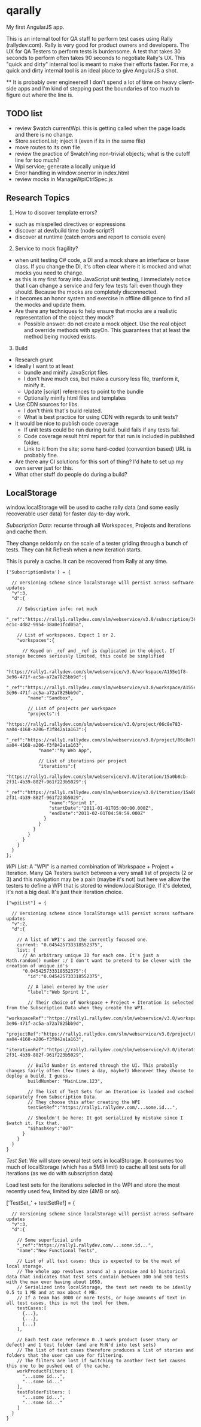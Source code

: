 qarally
=======

My first AngularJS app.

This is an internal tool for QA staff to perform test cases using Rally (rallydev.com). Rally is very good for product owners and developers. The UX for QA Testers to perform tests is burdensome. A test that takes 30 seconds to perform often takes 90 seconds to negotiate Rally's UX. This "quick and dirty" internal tool is meant to make their efforts faster. For me, a quick and dirty internal tool is an ideal place to give AngularJS a shot.

** It is probably over engineered! I don't spend a lot of time on heavy client-side apps and I'm kind of stepping past the boundaries of too much to figure out where the line is.

TODO list
---------

* review $watch currentWpi. this is getting called when the page loads and there is no change.
* Store.sectionList; inject it (even if its in the same file)
* move routes to its own file
* review the practice of $watch'ing non-trivial objects; what is the cutoff line for too much?
* Wpi service; generate a locally unique id
* Error handling in window.onerror in index.html
* review mocks in ManageWpiCtrlSpec.js


Research Topics
---------------

1. How to discover template errors?
  * such as misspelled directives or expressions
  * discover at dev/build time (node script?)
  * discover at runtime (catch errors and report to console even)

2. Service to mock fragility?
  * when unit testing C# code, a DI and a mock share an interface or base class. If you change the DI, it's often clear where it is mocked and what mocks you need to change.
  * as this is my first foray into JavaScript unit testing, I immediately notice that I can change a service and fery few tests fail: even though they should. Because the mocks are completely disconnected.
  * it becomes an honor system and exercise in offline dilligence to find all the mocks and update them.
  * Are there any techniques to help ensure that mocks are a realistic representation of the object they mock?
  	* Possible answer: do not create a mock object. Use the real object and override methods with spyOn. This guarantees that at least the method being mocked exists.

3. Build
  * Research grunt
  * Ideally I want to at least
  	* bundle and minify JavaScript files
  	* I don't have much css, but make a cursory less file, tranform it, minify it.
  	* Update [script] references to point to the bundle
  	* Optionally minify html files and templates
  * Use CDN sources for libs.
  	* I don't think that's build related.
  	* What is best practice for using CDN with regards to unit tests?
  * It would be nice to publish code coverage
  	* If unit tests could be run during build. build fails if any tests fail.
  	* Code coverage result html report for that run is included in published folder.
  	* Link to it from the site; some hard-coded (convention based) URL is probably fine.
  * Are there any CI solutions for this sort of thing? I'd hate to set  up my own server just for this.
  * What other stuff do people do during a build?

LocalStorage
------------
window.localStorage will be used to cache rally data (and some easily recoverable user data) for faster day-to-day work.

*Subscription Data*: recurse through all Workspaces, Projects and Iterations and cache them.

They change seldomly on the scale of a tester griding through a bunch of tests. They can hit Refresh when a new iteration starts.

This is purely a cache. It can be recovered from Rally at any time.

    ['SubscriptionData'] = {

      // Versioning scheme since localStorage will persist across software updates
      "v":3,
      "d":{

        // Subscription info: not much
        "_ref":"https://rally1.rallydev.com/slm/webservice/v3.0/subscription/365548e8-ec1c-4d82-9954-38a0e1fcd05a",

        // List of workspaces. Expect 1 or 2.
        "workspaces":{

          // Keyed on _ref and _ref is duplicated in the object. If storage becomes seriously limited, this could be simplified

          "https://rally1.rallydev.com/slm/webservice/v3.0/workspace/A155e1f8-3e96-471f-ac5a-a72a7825bb9d":{
            "_ref":"https://rally1.rallydev.com/slm/webservice/v3.0/workspace/A155e1f8-3e96-471f-ac5a-a72a7825bb9d",
            "name":"Sandbox",

            // List of projects per workspace
            "projects":{
              "https://rally1.rallydev.com/slm/webservice/v3.0/project/06c8e783-aa04-4168-a206-f3f842a1a163":{
                "_ref":"https://rally1.rallydev.com/slm/webservice/v3.0/project/06c8e783-aa04-4168-a206-f3f842a1a163",
                "name":"My Web App",

                // List of iterations per project
                "iterations":{
                  "https://rally1.rallydev.com/slm/webservice/v3.0/iteration/15a0b8cb-2f31-4b39-882f-961f223b5029":{
                    "_ref":"https://rally1.rallydev.com/slm/webservice/v3.0/iteration/15a0b8cb-2f31-4b39-882f-961f223b5029",
                    "name":"Sprint 1",
                    "startDate":"2011-01-01T05:00:00.000Z",
                    "endDate":"2011-02-01T04:59:59.000Z"
                  }
                }
              }
            }
          }
        }
      }
    };

*WPI List*: A "WPI" is a named combination of Workspace + Project + Iteration. Many QA Testers switch between a very small list of projects (2 or 3) and this navigation may be a pain (maybe it's not) but here we allow the testers to define a WPI that is stored to window.localStorage. If it's deleted, it's not a big deal. It's just their iteration choice.

    ["wpiList"] = {

      // Versioning scheme since localStorage will persist across software updates
      "v":2,
      "d":{

        // A list of WPI's and the currently focused one.
        current: "0.045425733318552375",
        list: {
          // An arbitrary unique ID for each one. It's just a Math.random() number :/ I don't want to pretend to be clever with the creation of unique id's
          "0.045425733318552375":{
            "id":"0.045425733318552375",

            // A label entered by the user
            "label":"Web Sprint 1",

            // Their choice of Workspace + Project + Iteration is selected from the Subscription Data when they create the WPI.
            "workspaceRef":"https://rally1.rallydev.com/slm/webservice/v3.0/workspace/A155e1f8-3e96-471f-ac5a-a72a7825bb9d",
            "projectRef":"https://rally1.rallydev.com/slm/webservice/v3.0/project/06c8e783-aa04-4168-a206-f3f842a1a163",
            "iterationRef":"https://rally1.rallydev.com/slm/webservice/v3.0/iteration/15a0b8cb-2f31-4b39-882f-961f223b5029",

            // Build Number is entered through the UI. This probably changes fairly often (few times a day, maybe?) Whenever they choose to deploy a build, I guess.
            buildNumber: "MainLine.123",

            // The list of Test Sets for an Iteration is loaded and cached separately from Subscription Data.
            // They choose this after creating the WPI
            testSetRef":"https://rally1.rallydev.com/...some.id...",

            // Shouldn't be here: It got serialized by mistake since I $watch it. Fix that.
            "$$hashKey":"007"
          }
        }
      }
    }

*Test Set*: We will store several test sets in localStorage. It consumes too much of localStorage (which has a 5MB limit) to cache all test sets for all iterations (as we do with subscription data)

Load test sets for the iterations selected in the WPI and store the most recently used few, limited by size (4MB or so).

   ['TestSet_' + testSetRef] = {

      // Versioning scheme since localStorage will persist across software updates
      "v":3,
      "d":{

        // Some superficial info
        "_ref":"https://rally1.rallydev.com/...some.id...",
        "name":"New Functional Tests",

        // List of all test cases: this is expected to be the meat of local storage.
        // The whole app revolves around a) a promise and b) historical data that indicates that test sets contain between 100 and 500 tests with the max ever having about 1050.
        // Serialized into localStorage, the test set needs to be ideally 0.5 to 1 MB and at max about 4 MB.
        // If a team has 3000 or more tests, or huge amounts of text in all test cases, this is not the tool for them.
        testCases:[
          {...},
          {...},
          {...}
        ],

        // Each test case reference 0..1 work product (user story or defect) and 1 test folder (and are M:N'd into test sets)
        // The list of test cases therefore produces a list of stories and folders that the user can use for filtering.
        // The filters are lost if switching to another Test Set causes this one to be pushed out of the cache.
        workProductFilters: [
          "...some id...",
          "...some id..."
        ],
        testFolderFilters: [
          "...some id...",
          "...some id..."
        ]
      }
    }



